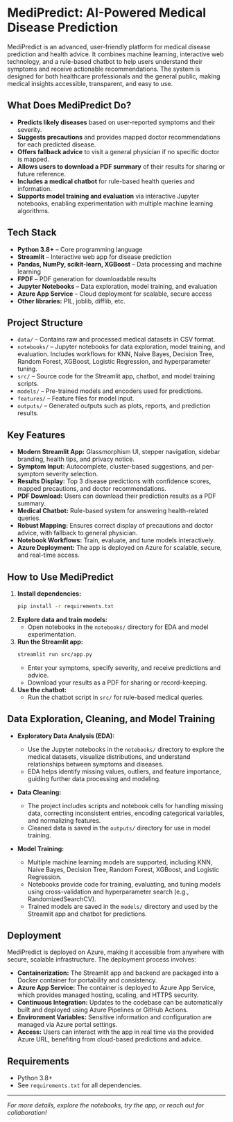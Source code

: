 # MediPredict: AI-Powered Medical Disease Prediction

MediPredict is an advanced, user-friendly platform for medical disease prediction and health advice. It combines machine learning, interactive web technology, and a rule-based chatbot to help users understand their symptoms and receive actionable recommendations. The system is designed for both healthcare professionals and the general public, making medical insights accessible, transparent, and easy to use.

## What Does MediPredict Do?
- **Predicts likely diseases** based on user-reported symptoms and their severity.
- **Suggests precautions** and provides mapped doctor recommendations for each predicted disease.
- **Offers fallback advice** to visit a general physician if no specific doctor is mapped.
- **Allows users to download a PDF summary** of their results for sharing or future reference.
- **Includes a medical chatbot** for rule-based health queries and information.
- **Supports model training and evaluation** via interactive Jupyter notebooks, enabling experimentation with multiple machine learning algorithms.

## Tech Stack
- **Python 3.8+** – Core programming language
- **Streamlit** – Interactive web app for disease prediction
- **Pandas, NumPy, scikit-learn, XGBoost** – Data processing and machine learning
- **FPDF** – PDF generation for downloadable results
- **Jupyter Notebooks** – Data exploration, model training, and evaluation
- **Azure App Service** – Cloud deployment for scalable, secure access
- **Other libraries:** PIL, joblib, difflib, etc.

## Project Structure
- `data/` – Contains raw and processed medical datasets in CSV format.
- `notebooks/` – Jupyter notebooks for data exploration, model training, and evaluation. Includes workflows for KNN, Naive Bayes, Decision Tree, Random Forest, XGBoost, Logistic Regression, and hyperparameter tuning.
- `src/` – Source code for the Streamlit app, chatbot, and model training scripts.
- `models/` – Pre-trained models and encoders used for predictions.
- `features/` – Feature files for model input.
- `outputs/` – Generated outputs such as plots, reports, and prediction results.

## Key Features
- **Modern Streamlit App:** Glassmorphism UI, stepper navigation, sidebar branding, health tips, and privacy notice.
- **Symptom Input:** Autocomplete, cluster-based suggestions, and per-symptom severity selection.
- **Results Display:** Top 3 disease predictions with confidence scores, mapped precautions, and doctor recommendations.
- **PDF Download:** Users can download their prediction results as a PDF summary.
- **Medical Chatbot:** Rule-based system for answering health-related queries.
- **Robust Mapping:** Ensures correct display of precautions and doctor advice, with fallback to general physician.
- **Notebook Workflows:** Train, evaluate, and tune models interactively.
- **Azure Deployment:** The app is deployed on Azure for scalable, secure, and real-time access.

## How to Use MediPredict
1. **Install dependencies:**
   ```bash
   pip install -r requirements.txt
   ```
2. **Explore data and train models:**
   - Open notebooks in the `notebooks/` directory for EDA and model experimentation.
3. **Run the Streamlit app:**
   ```bash
   streamlit run src/app.py
   ```
   - Enter your symptoms, specify severity, and receive predictions and advice.
   - Download your results as a PDF for sharing or record-keeping.
4. **Use the chatbot:**
   - Run the chatbot script in `src/` for rule-based medical queries.

## Data Exploration, Cleaning, and Model Training

- **Exploratory Data Analysis (EDA):**
  - Use the Jupyter notebooks in the `notebooks/` directory to explore the medical datasets, visualize distributions, and understand relationships between symptoms and diseases.
  - EDA helps identify missing values, outliers, and feature importance, guiding further data processing and modeling.

- **Data Cleaning:**
  - The project includes scripts and notebook cells for handling missing data, correcting inconsistent entries, encoding categorical variables, and normalizing features.
  - Cleaned data is saved in the `outputs/` directory for use in model training.

- **Model Training:**
  - Multiple machine learning models are supported, including KNN, Naive Bayes, Decision Tree, Random Forest, XGBoost, and Logistic Regression.
  - Notebooks provide code for training, evaluating, and tuning models using cross-validation and hyperparameter search (e.g., RandomizedSearchCV).
  - Trained models are saved in the `models/` directory and used by the Streamlit app and chatbot for predictions.

## Deployment
MediPredict is deployed on Azure, making it accessible from anywhere with secure, scalable infrastructure. The deployment process involves:

- **Containerization:** The Streamlit app and backend are packaged into a Docker container for portability and consistency.
- **Azure App Service:** The container is deployed to Azure App Service, which provides managed hosting, scaling, and HTTPS security.
- **Continuous Integration:** Updates to the codebase can be automatically built and deployed using Azure Pipelines or GitHub Actions.
- **Environment Variables:** Sensitive information and configuration are managed via Azure portal settings.
- **Access:** Users can interact with the app in real time via the provided Azure URL, benefiting from cloud-based predictions and advice.

## Requirements
- Python 3.8+
- See `requirements.txt` for all dependencies.

---

*For more details, explore the notebooks, try the app, or reach out for collaboration!*
